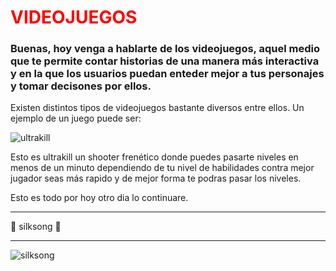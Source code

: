 # <font color='red'>VIDEOJUEGOS</font>
### Buenas, hoy venga a hablarte de los videojuegos, aquel medio que te permite contar historias de una manera más interactiva y en la que los usuarios puedan enteder mejor a tus personajes y tomar decisones por ellos.

Existen distintos tipos de videojuegos bastante diversos entre ellos.
Un ejemplo de un juego puede ser:


![ultrakill](https://cdn-images.dzcdn.net/images/cover/2c6ee010818093931e0022274e20995c/0x1900-000000-80-0-0.jpg)

Esto es ultrakill un shooter frenético donde puedes pasarte niveles en menos de un minuto dependiendo de tu nivel de habilidades contra mejor jugador seas más rapido y de mejor forma te podras pasar los niveles.

Esto es todo por hoy otro dia lo continuare.

---
:clown_face: silksong :clown_face:

---

![silksong](https://cdn2.steamgriddb.com/icon/f0e95622d20a747e93f5403e5193b155.ico)
